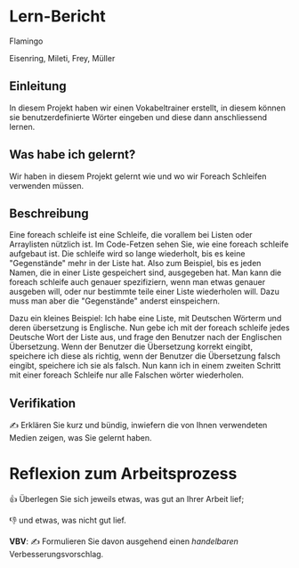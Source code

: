 # Lern-Bericht

Flamingo

Eisenring, Mileti, Frey, Müller

## Einleitung

In diesem Projekt haben wir einen Vokabeltrainer erstellt, in diesem können sie benutzerdefinierte Wörter eingeben und diese dann anschliessend lernen.

## Was habe ich gelernt?

Wir haben in diesem Projekt gelernt wie und wo wir Foreach Schleifen verwenden müssen.

## Beschreibung



Eine foreach schleife ist eine Schleife, die vorallem bei Listen oder Arraylisten nützlich ist. Im Code-Fetzen sehen Sie, wie eine foreach schleife aufgebaut ist.
Die schleife wird so lange wiederholt, bis es keine "Gegenstände" mehr in der Liste hat. Also zum Beispiel, bis es jeden Namen, die in einer Liste gespeichert sind, ausgegeben hat. 
Man kann die foreach schleife auch genauer spezifiziern, wenn man etwas genauer ausgeben will, oder nur bestimmte teile einer Liste wiederholen will. 
Dazu muss man aber die "Gegenstände" anderst einspeichern.

Dazu ein kleines Beispiel:
Ich habe eine Liste, mit Deutschen Wörterm und deren übersetzung is Englische. Nun gebe ich mit der foreach schleife jedes Deutsche Wort der Liste aus, und frage den Benutzer nach der Englischen Übersetzung. Wenn der Benutzer die Übersetzung korrekt eingibt, speichere ich diese als richtig, wenn der Benutzer die Übersetzung falsch eingibt, speichere ich sie als falsch. Nun kann ich in einem zweiten Schritt mit einer foreach Schleife nur alle Falschen wörter wiederholen.






## Verifikation

✍️ Erklären Sie kurz und bündig, inwiefern die von Ihnen verwendeten Medien zeigen, was Sie gelernt haben.

# Reflexion zum Arbeitsprozess

👍 Überlegen Sie sich jeweils etwas, was gut an Ihrer Arbeit lief; 

👎 und etwas, was nicht gut lief.

**VBV**: ✍️ Formulieren Sie davon ausgehend einen *handelbaren* Verbesserungsvorschlag.

